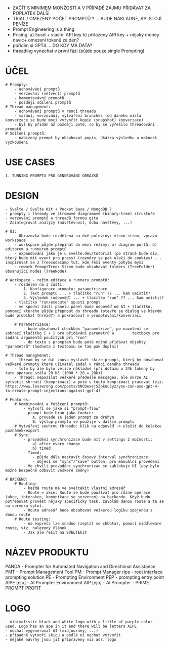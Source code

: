 - ZAČÍT S MINIMEM MONŽOSTÍ A V PŘÍPADĚ ZÁJMU PŘIDÁVAT ZA POPLATEK DALŠÍ
- TRIAL / OMEZENÝ POČET PROMPTŮ ? ... BUDE NÁKLADNÉ, API STOJÍ PENÍZE
- Prompt Engineering is a thing
- Pricing:
  a) 5usd + vlastní API key
  b) přiřazeny API key + nějaký money navíc+ omezení tokenů za den?
- pořídím si GPT4 ... DO KDY MÁ DATA?
- threading vynechat v první fázi (půjde pouze single Prompting)

# ÚČEL

    # Prompty:
        - uchovávání promptů
        - verzování (větvení) promptů
        - komentovávní promptů
        - později sdílení promptů
    # Thread management:
        - uchovávání promptů v rámci threadu
        - mazání, verzování, vytváření branches (od daného místa konverzace se bude moci vytvořit kopie (snapshot) konverzace)
        - byl by přidán až později poté, co by se vyřešilo threadování promptů
    # Sdílení promptů:
        - nabízený prompt by obsahovat popis, úkázka výsledku a možnost vyzkoušení

# USE CASES

    1. TUNNING PROMPTU PRO GENEROVÁNÍ OBRÁZKŮ

# DESIGN

    - Svelte / Svelte Kit + Pocket base / MongoDB ?
    - prompty i thready ve stromové diagramové (binary-tree) struktuře
    - verzování promptů a threadů formou gitu
    - Zaintegrovat analýzy (návštěvnost, doba návštěvy, ...)

    # UI:
        - Obrazovka bude rozdělená na dvě poloviny: vlevo strom, vpravo workspace
        - workspace půjde přepínat do mezi režimy: a) diagram portů, b) editorem a runnerem promptů
        - expandování jako je u svelte.dev/tutorial (po straně bude div, který bude mít event pro press) (rozměry se pak uloží do cookies) ... inspirovat se z freecodecamp tut, kde řeší eventy pohybu myši
        - rework PromptTree: Strom bude obsahovat folders (TreeFolder) obsahující nodes (TreeNode)

    # Workspace - režim editace a runneru promptů:
        - rozdělen na 3 části:
            1. Konfigurace promptu: parametrizace
            2. Text promptu ... + tlačítko "run" ?? ... kam umístit?
            3. Výsledek (odpověď) ... + tlačítko "run" ?? ... kam umístit?
        - tlačítko "run/execute" spustí prompt
        - ve spodní části panelu panel bude odpověď od AI + tlačítko, pomomcí kterého půjde přepnout do threadu (otevře se dialog ve kterém bude probíhat thread?) a pokračovat v promptování/konverzaci

        # Parametrizace:
            - bude obsahovat checkbox "parametrize", po navolení se zobrazí tlačítko [ + ] pro přidávání parametrů a        textboxy pro zadání argumentů použitých při "run"
            - do textu s promptem bude poté možné přidávat objekty "parametrů" (hodnota z textboxu se tam pak doplní)

    # Thread managmenet:
        - thread by se dal znovu vystavět skrze prompt, který by obsahoval veškeré prompty které uživatel zadal v rámci daného threadu
        - toto by ale bylo velice nákladné (při dotazu o 34k tokený by tato operace stála 20 Kč (1000 * 20 = 20k))
        - Thread: neposílat veškeré předešlé messages, ale skrze AI vytvořit shrnutí (komprimaci) a poté s touto komprimací pracovat (viz. https://www.lesswrong.com/posts/bNCDexejSZpkuu3yz/you-can-use-gpt-4-to-create-prompt-injections-against-gpt-4)

    # Features:
        # Kombinování a řetězení promptů:
            - vytvoří se jaké si "prompt-flow"
            - prompt bude brán jako funkce:
                A. provede se jeden prompt za druhým
                B. výstup promptu se použije v dalším promptu
        # Vytváření souhrnu threadu: klik na odpověď -> uložit do kolekce poznámek/export
        # Sync:
            - provádění synchronizace bude mít v settings 2 možnosti:
                a) after every change
                b) timed
            - Timed:
                - půjde dále nastavit časový interval synchronizace
                - objeví se "sync"/"save" button, pro manuální provedení
            - Ve chvíli provádění synchronizae se zablokuje UI (aby bylo možné bezpečně odbavit veškeré změny)

    # BACKEND:
        # Routing:
            - každá route má ve sveltekit vlastní adresář
            - Route = akce: Route se bude používat pro různé operace (akce, interakce, komunikace se serverem) na backendu. Když budu potřebovat provést nějaký specifický task, zavolám danou route a ta se na serveru splní.
            - Route adresář bude obsahovat veškerou logiku spojenou s danou route
        # Route testing:
            - na express lze snadno (zeptat se chbota), pomocí middleware route, viz. nalezený článek
            - Jak ale řešit na SVELTEkit

# NÁZEV PRODUKTU

PANDA - Prompter for Automated Navigation and Directional Assistance
PMT - Prompt Management Tool
PM - Prompt Manager
rips - root interface prompting solution
PE - Prompting Environment
PEP - prompting entry point
AIPE [ejp] - AI Prompter Environment
AIP [ejp] - AI Prompter - PRIME PROMPT PROFIT

# LOGO

    - minimalistic black and white logo with a little of purple color used. Logo has an ape in it and there will be letters AIPE
    - nechat vygenerovat AI (midjourney, ...)
    - případně vytvoři skicu a podlé ní nechat vytvořit
    - nějaké návrhy jsou již připraveny viz adr. logo
